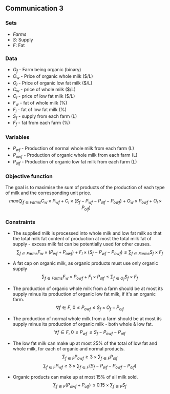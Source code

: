 ## Communication 3

### Sets
- $Farms$
- $S:$ Supply
- $F:$ Fat

### Data
- $O_f$ - Farm being organic (binary)
- $O_w$ - Price of organic whole milk ($/L)
- $O_l$ - Price of organic low fat milk ($/L)
- $C_w$ - price of whole milk ($/L)
- $C_l$ - price of low fat milk ($/L)
- $F_w$ - fat of whole milk (%)
- $F_l$ - fat of low fat milk (%)
- $S_f$ - supply from each farm (L)
- $F_f$ - fat from each farm (%)

### Variables
- $P_{wf}$ - Production of normal whole milk from each farm (L)
- $P_{owf}$ - Production of organic whole milk from each farm (L)
- $P_{olf}$ - Production of organic low fat milk from each farm (L)

### Objective function
The goal is to maximise the sum of products of the production of each type of milk and the corresponding unit price.
$$max(\sum_{f \in Farms} C_w \times P_{wf} + C_l \times (S_f-P_{wf}-P_{olf}-P_{owf}) + O_w \times P_{owf} + O_l \times P_{olf})$$

### Constraints
- The supplied milk is processed into whole milk and low fat milk so that the total milk fat content of production at most the total milk fat of supply - excess milk fat can be potentially used for other causes.
$$\sum_{f \in Farms} F_w \times (P_{wf}+P_{owf}) + F_l \times (S_f-P_{wf}-P_{owf}) \leq \sum_{f \in Farms} S_f \times F_f$$

- A fat cap on organic milk, as organic products must use only organic supply
$$\sum_{f \in Farms} F_w \times P_{owf} + F_l \times P_{olf} \leq \sum_{f \in O_f} S_f \times F_f$$

- The production of organic whole milk from a farm should be at most its supply minus its production of organic low fat milk, if it's an organic farm.
$$\forall f \in F,\; 0 \leq P_{owf} \leq S_f \times O_f-P_{olf}$$

- The production of normal whole milk from a farm should be at most its supply minus its production of organic milk - both whole & low fat.
$$\forall f \in F,\; 0 \leq P_{wf} \, \leq S_f-P_{owf}-P_{olf}$$

- The low fat milk can make up at most 25% of the total of low fat and whole milk, for each of organic and normal products.
$$\sum_{f \in F} P_{owf} \geq 3  \times  \sum_{f \in F} P_{olf}$$
$$\sum_{f \in F} P_{wf} \geq 3  \times  \sum_{f \in F} (S_f-P_{wf}-P_{owf}-P_{olf})$$

- Organic products can make up at most 15% of all milk sold.
$$\sum_{f \in F} (P_{owf}+P_{olf}) \leq 0.15  \times  \sum_{f \in F} S_f$$
